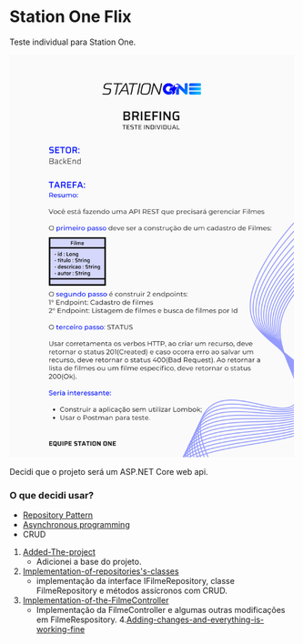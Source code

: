 # Station One Flix
Teste individual para Station One.

<img src="https://github.com/AndyAtonement/station-one-flix/blob/master/back.png" width="500px" />

Decidi que o projeto será um ASP.NET Core web api.

### O que decidi usar?

* [Repository Pattern](https://docs.microsoft.com/en-us/dotnet/architecture/microservices/microservice-ddd-cqrs-patterns/infrastructure-persistence-layer-design)
* [Asynchronous programming](https://docs.microsoft.com/en-us/dotnet/csharp/async)
* CRUD

1. [Added-The-project](https://github.com/AndyAtonement/station-one-flix/tree/Added-the-project)
      * Adicionei a base do projeto.
2. [Implementation-of-repositories's-classes](https://github.com/AndyAtonement/station-one-flix/tree/Implementation-of-repositories's-classes)
      * implementação da interface IFilmeRepository, classe FilmeRepository e métodos assícronos com CRUD.
3. [Implementation-of-the-FilmeController](https://github.com/AndyAtonement/station-one-flix/tree/Implementation-of-the-FilmeController)
      * Implementação da FilmeController e algumas outras modificações em FilmeRespository.
4.[Adding-changes-and-everything-is-working-fine](https://github.com/AndyAtonement/station-one-flix/tree/Adding-changes-and-everything-is-working-fine)
